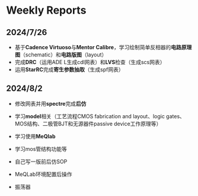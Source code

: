 # Weekly Reports
## 2024/7/26
- 基于**Cadence Virtuoso**与**Mentor Calibre**，学习绘制简单反相器的**电路原理图**（schematic）和**电路版图**（layout）
- 完成**DRC**（运用ADE L生成cdl网表）和**LVS**检查（生成scs网表）
- 运用**StarRC**完成**寄生参数抽取**（生成spf网表）

## 2024/8/2
- 修改网表并用**spectre**完成**后仿**
- 学习**model**相关（工艺流程CMOS fabrication and layout、logic gates、MOS结构、二极管BJT和无源器件passive device工作原理等）
- 学习使用**MeQlab**

- 学习mos管结构功能等
- 自己写一版前后仿SOP
- MeQLab环境配置后操作
- 振荡器
